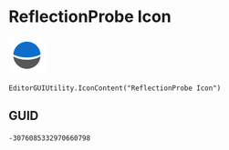 # ReflectionProbe Icon
![](/img/ReflectionProbe%20Icon.png)

``` CSharp
EditorGUIUtility.IconContent("ReflectionProbe Icon")
```
## GUID
```
-3076085332970660798
```
